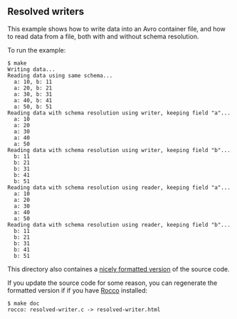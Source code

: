 ## Resolved writers

This example shows how to write data into an Avro container file, and how to
read data from a file, both with and without schema resolution.

To run the example:

    $ make
    Writing data...
    Reading data using same schema...
      a: 10, b: 11
      a: 20, b: 21
      a: 30, b: 31
      a: 40, b: 41
      a: 50, b: 51
    Reading data with schema resolution using writer, keeping field "a"...
      a: 10
      a: 20
      a: 30
      a: 40
      a: 50
    Reading data with schema resolution using writer, keeping field "b"...
      b: 11
      b: 21
      b: 31
      b: 41
      b: 51
    Reading data with schema resolution using reader, keeping field "a"...
      a: 10
      a: 20
      a: 30
      a: 40
      a: 50
    Reading data with schema resolution using reader, keeping field "b"...
      b: 11
      b: 21
      b: 31
      b: 41
      b: 51

This directory also containes a [nicely formatted version][formatted] of the
source code.

[formatted]: http://dcreager.github.com/avro-examples/resolved-writer.html

If you update the source code for some reason, you can regenerate the formatted
version if if you have [Rocco][rocco] installed:

    $ make doc
    rocco: resolved-writer.c -> resolved-writer.html

[rocco]: http://rtomayko.github.com/rocco/
